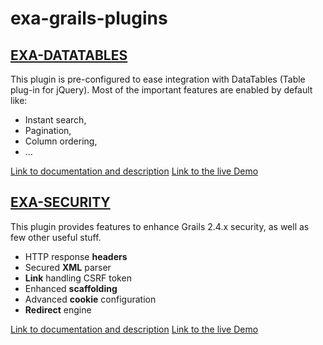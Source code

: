 # exa-grails-plugins

## [EXA-DATATABLES](https://github.com/exanpe/exa-grails-plugins/tree/master/exa-datatables)

This plugin is pre-configured to ease integration with DataTables (Table plug-in for jQuery).
Most of the important features are enabled by default like:
* Instant search,
* Pagination,
* Column ordering,
* ...

[Link to documentation and description](https://github.com/exanpe/exa-grails-plugins/tree/master/exa-datatables)
[Link to the live Demo](http://grails-exanpe.rhcloud.com/exaDatatablesDemo/index)


## [EXA-SECURITY](https://github.com/exanpe/exa-grails-plugins/tree/master/exa-security)

This plugin provides features to enhance Grails 2.4.x security, as well as few other useful stuff.
* HTTP response **headers**
* Secured **XML** parser
* **Link** handling CSRF token
* Enhanced **scaffolding**
* Advanced **cookie** configuration
* **Redirect** engine

[Link to documentation and description](https://github.com/exanpe/exa-grails-plugins/tree/master/exa-security)
[Link to the live Demo](http://grails-exanpe.rhcloud.com/exaSecurityDemo/index)
